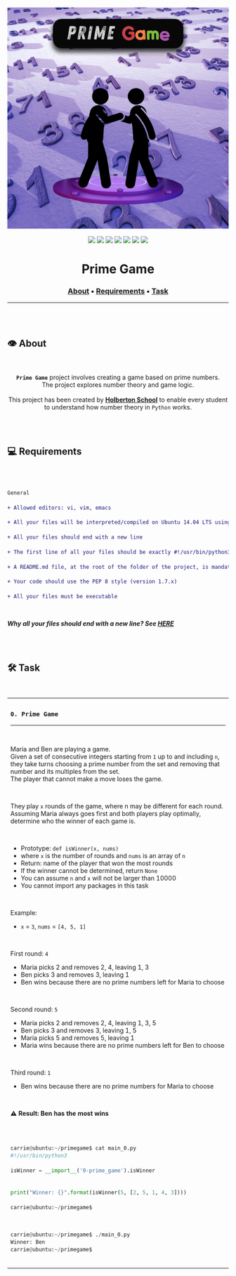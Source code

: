 <div align="center">
<br>

![Prime_game.png](README-image/prime_game.png)

</div>


<p align="center">
<img src="https://img.shields.io/badge/-PYTHON-yellow">
<img src="https://img.shields.io/badge/-Linux-lightgrey">
<img src="https://img.shields.io/badge/-WSL-brown">
<img src="https://img.shields.io/badge/-Ubuntu%2020.04.4%20LTS-orange">
<img src="https://img.shields.io/badge/-JetBrains-blue">
<img src="https://img.shields.io/badge/-Holberton%20School-red">
<img src="https://img.shields.io/badge/License-not%20specified-brightgreen">
</p>


<h1 align="center"> Prime Game </h1>


<h3 align="center">
<a href="https://github.com/RazikaBengana/holbertonschool-interview/tree/main/primegame#eye-about">About</a> •
<a href="https://github.com/RazikaBengana/holbertonschool-interview/tree/main/primegame#computer-requirements">Requirements</a> •
<a href="https://github.com/RazikaBengana/holbertonschool-interview/tree/main/primegame#hammer_and_wrench-task">Task</a>
</h3>

---

<!-- ------------------------------------------------------------------------------------------------- -->

<br>
<br>

## :eye: About

<br>

<div align="center">

**`Prime Game`** project involves creating a game based on prime numbers.
<br>
The project explores number theory and game logic.
<br>
<br>
This project has been created by **[Holberton School](https://www.holbertonschool.com/about-holberton)** to enable every student to understand how number theory in `Python` works.

</div>

<br>
<br>

<!-- ------------------------------------------------------------------------------------------------- -->

## :computer: Requirements

<br>

```diff

General

+ Allowed editors: vi, vim, emacs

+ All your files will be interpreted/compiled on Ubuntu 14.04 LTS using python3 (version 3.4.3)

+ All your files should end with a new line

+ The first line of all your files should be exactly #!/usr/bin/python3

+ A README.md file, at the root of the folder of the project, is mandatory

+ Your code should use the PEP 8 style (version 1.7.x)

+ All your files must be executable

```

<br>

**_Why all your files should end with a new line? See [HERE](https://unix.stackexchange.com/questions/18743/whats-the-point-in-adding-a-new-line-to-the-end-of-a-file/18789)_**

<br>
<br>

<!-- ------------------------------------------------------------------------------------------------- -->

## :hammer_and_wrench: Task

<br>

<table align="center">
<tr>
<td>

### **`0. Prime Game`**

---

<br>

Maria and Ben are playing a game. <br>
Given a set of consecutive integers starting from `1` up to and including `n`, they take turns choosing a prime number from the set and removing that number and its multiples from the set. <br>
The player that cannot make a move loses the game.

<br>

They play `x` rounds of the game, where n may be different for each round. <br>
Assuming Maria always goes first and both players play optimally, determine who the winner of each game is.

<br>

- Prototype: `def isWinner(x, nums)`
- where `x` is the number of rounds and `nums` is an array of `n`
- Return: name of the player that won the most rounds
- If the winner cannot be determined, return `None`
- You can assume `n` and `x` will not be larger than 10000
- You cannot import any packages in this task

<br>

Example:

- `x` = `3`, `nums` = `[4, 5, 1]`

<br>

First round: `4`

- Maria picks 2 and removes 2, 4, leaving 1, 3
- Ben picks 3 and removes 3, leaving 1
- Ben wins because there are no prime numbers left for Maria to choose

<br>

Second round: `5`

- Maria picks 2 and removes 2, 4, leaving 1, 3, 5
- Ben picks 3 and removes 3, leaving 1, 5
- Maria picks 5 and removes 5, leaving 1
- Maria wins because there are no prime numbers left for Ben to choose

<br>

Third round: `1`

- Ben wins because there are no prime numbers for Maria to choose

<br>

:warning: **Result: Ben has the most wins**

<br>
<br>

```python
carrie@ubuntu:~/primegame$ cat main_0.py
#!/usr/bin/python3

isWinner = __import__('0-prime_game').isWinner


print("Winner: {}".format(isWinner(5, [2, 5, 1, 4, 3])))

carrie@ubuntu:~/primegame$
```

<br>

```python
carrie@ubuntu:~/primegame$ ./main_0.py
Winner: Ben
carrie@ubuntu:~/primegame$
```

<br>

</td>
</tr>
</table>